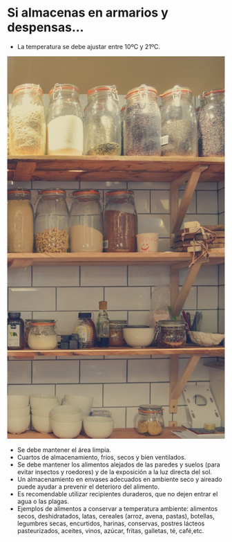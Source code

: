 # Si almacenas en armarios y despensas...

*   La temperatura se debe ajustar entre 10ºC y 21ºC.

[![Estantería. Fuente: Pixaba](img/shelf-1285186_1920.jpg "Estantería")](https://pixabay.com/es/plataforma-contenedor-rack-1285186/)
    
*   Se debe mantener el área limpia.
*   Cuartos de almacenamiento, fríos, secos y bien ventilados.
*   Se debe mantener los alimentos alejados de las paredes y suelos (para evitar insectos y roedores) y de la exposición a la luz directa del sol.
*   Un almacenamiento en envases adecuados en ambiente seco y aireado puede ayudar a prevenir el deterioro del alimento.
*   Es recomendable utilizar recipientes duraderos, que no dejen entrar el agua o las plagas.
*   Ejemplos de alimentos a conservar a temperatura ambiente: alimentos secos, deshidratados, latas, cereales (arroz, avena, pastas), botellas, legumbres secas, encurtidos, harinas, conservas, postres lácteos pasteurizados, aceites, vinos, azúcar, fritas, galletas, té, café,etc.